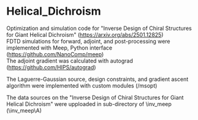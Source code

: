 # Helical_Dichroism
Optimization and simulation code for "Inverse Design of Chiral Structures for Giant Helical Dichroism" (https://arxiv.org/abs/2501.12825)   
FDTD simulations for forward, adjoint, and post-processing were implemented with Meep, Python interface (https://github.com/NanoComp/meep)   
The adjoint gradient was calculated with autograd (https://github.com/HIPS/autograd)   

The Laguerre-Gaussian source, design constraints, and gradient ascent algorithm were implemented with custom modules (/msopt)   

The data sources on the "Inverse Design of Chiral Structures for Giant Helical Dichroism" were upploaded in sub-directory of \inv_meep (\inv_meep\A)   
